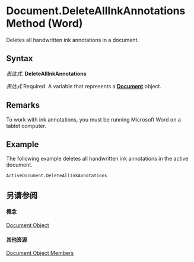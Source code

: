 
# Document.DeleteAllInkAnnotations Method (Word)

Deletes all handwritten ink annotations in a document.


## Syntax

 _表达式_. **DeleteAllInkAnnotations**

 _表达式_ Required. A variable that represents a **[Document](8d83487a-2345-a036-a916-971c9db5b7fb.md)** object.


## Remarks

To work with ink annotations, you must be running Microsoft Word on a tablet computer.


## Example

The following example deletes all handwritten ink annotations in the active document.


```
ActiveDocument.DeleteAllInkAnnotations
```


## 另请参阅


#### 概念


[Document Object](8d83487a-2345-a036-a916-971c9db5b7fb.md)
#### 其他资源


[Document Object Members](http://msdn.microsoft.com/library/fc9ab457-0888-f917-3d52-387168ac23b9%28Office.15%29.aspx)